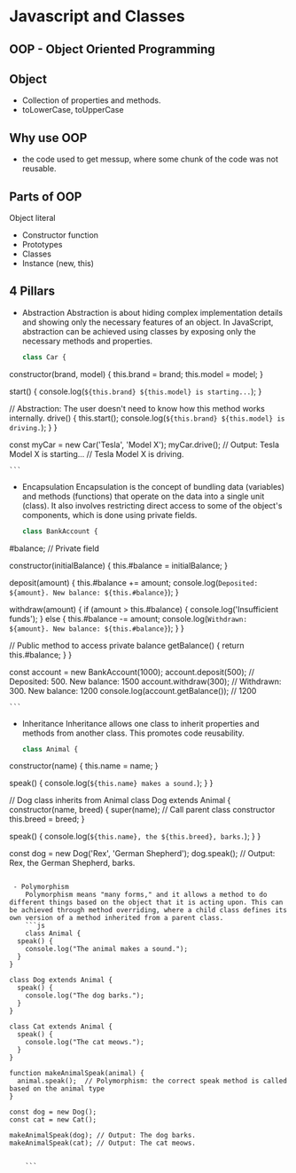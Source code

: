 # Javascript and Classes

## OOP - Object Oriented Programming

## Object
 - Collection of properties and methods.
 - toLowerCase, toUpperCase

## Why use OOP
 -  the code used to get messup, where some chunk of the code was not reusable.

## Parts of OOP
Object literal

 - Constructor function
 - Prototypes
 - Classes
 - Instance (new, this)

## 4 Pillars
 - Abstraction
    Abstraction is about hiding complex implementation details and showing only the necessary features of an object. In JavaScript, abstraction can be achieved using classes by exposing only the necessary methods and properties.

    ```js
    class Car {
  constructor(brand, model) {
    this.brand = brand;
    this.model = model;
  }

  start() {
    console.log(`${this.brand} ${this.model} is starting...`);
  }
  
  // Abstraction: The user doesn't need to know how this method works internally.
  drive() {
    this.start();
    console.log(`${this.brand} ${this.model} is driving.`);
  }
}

const myCar = new Car('Tesla', 'Model X');
myCar.drive();  // Output: Tesla Model X is starting...
                //         Tesla Model X is driving.


    ```
 - Encapsulation
    Encapsulation is the concept of bundling data (variables) and methods (functions) that operate on the data into a single unit (class). It also involves restricting direct access to some of the object's components, which is done using private fields.

    ```js
    class BankAccount {
  #balance; // Private field

  constructor(initialBalance) {
    this.#balance = initialBalance;
  }

  deposit(amount) {
    this.#balance += amount;
    console.log(`Deposited: ${amount}. New balance: ${this.#balance}`);
  }

  withdraw(amount) {
    if (amount > this.#balance) {
      console.log('Insufficient funds');
    } else {
      this.#balance -= amount;
      console.log(`Withdrawn: ${amount}. New balance: ${this.#balance}`);
    }
  }

  // Public method to access private balance
  getBalance() {
    return this.#balance;
  }
}

const account = new BankAccount(1000);
account.deposit(500); // Deposited: 500. New balance: 1500
account.withdraw(300); // Withdrawn: 300. New balance: 1200
console.log(account.getBalance()); // 1200

    ```

 - Inheritance
    Inheritance allows one class to inherit properties and methods from another class. This promotes code reusability.
    
    ```js
    class Animal {
  constructor(name) {
    this.name = name;
  }

  speak() {
    console.log(`${this.name} makes a sound.`);
  }
}

// Dog class inherits from Animal
class Dog extends Animal {
  constructor(name, breed) {
    super(name);  // Call parent class constructor
    this.breed = breed;
  }

  speak() {
    console.log(`${this.name}, the ${this.breed}, barks.`);
  }
}

const dog = new Dog('Rex', 'German Shepherd');
dog.speak();  // Output: Rex, the German Shepherd, barks.

```

 - Polymorphism
    Polymorphism means "many forms," and it allows a method to do different things based on the object that it is acting upon. This can be achieved through method overriding, where a child class defines its own version of a method inherited from a parent class.
    ```js
    class Animal {
  speak() {
    console.log("The animal makes a sound.");
  }
}

class Dog extends Animal {
  speak() {
    console.log("The dog barks.");
  }
}

class Cat extends Animal {
  speak() {
    console.log("The cat meows.");
  }
}

function makeAnimalSpeak(animal) {
  animal.speak();  // Polymorphism: the correct speak method is called based on the animal type
}

const dog = new Dog();
const cat = new Cat();

makeAnimalSpeak(dog); // Output: The dog barks.
makeAnimalSpeak(cat); // Output: The cat meows.


    ```
